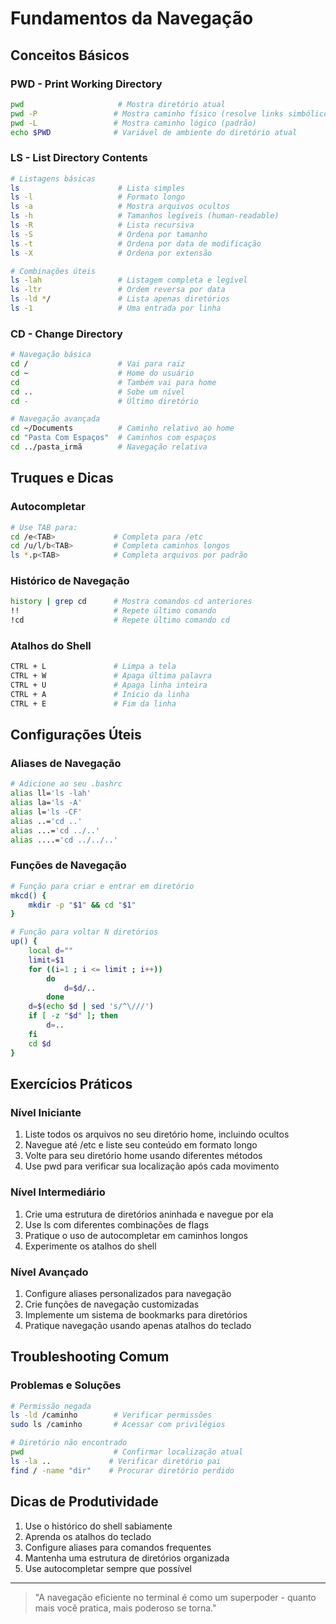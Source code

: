 # Fundamentos da Navegação 

## Conceitos Básicos

### PWD - Print Working Directory
```bash
pwd                     # Mostra diretório atual
pwd -P                 # Mostra caminho físico (resolve links simbólicos)
pwd -L                 # Mostra caminho lógico (padrão)
echo $PWD              # Variável de ambiente do diretório atual
```

### LS - List Directory Contents
```bash
# Listagens básicas
ls                      # Lista simples
ls -l                   # Formato longo
ls -a                   # Mostra arquivos ocultos
ls -h                   # Tamanhos legíveis (human-readable)
ls -R                   # Lista recursiva
ls -S                   # Ordena por tamanho
ls -t                   # Ordena por data de modificação
ls -X                   # Ordena por extensão

# Combinações úteis
ls -lah                 # Listagem completa e legível
ls -ltr                 # Ordem reversa por data
ls -ld */               # Lista apenas diretórios
ls -1                   # Uma entrada por linha
```

### CD - Change Directory
```bash
# Navegação básica
cd /                    # Vai para raiz
cd ~                    # Home do usuário
cd                      # Também vai para home
cd ..                   # Sobe um nível
cd -                    # Último diretório

# Navegação avançada
cd ~/Documents          # Caminho relativo ao home
cd "Pasta Com Espaços"  # Caminhos com espaços
cd ../pasta_irmã        # Navegação relativa
```

## Truques e Dicas

### Autocompletar
```bash
# Use TAB para:
cd /e<TAB>             # Completa para /etc
cd /u/l/b<TAB>         # Completa caminhos longos
ls *.p<TAB>            # Completa arquivos por padrão
```

### Histórico de Navegação
```bash
history | grep cd      # Mostra comandos cd anteriores
!!                     # Repete último comando
!cd                    # Repete último comando cd
```

### Atalhos do Shell
```bash
CTRL + L               # Limpa a tela
CTRL + W               # Apaga última palavra
CTRL + U               # Apaga linha inteira
CTRL + A               # Início da linha
CTRL + E               # Fim da linha
```

## Configurações Úteis

### Aliases de Navegação
```bash
# Adicione ao seu .bashrc
alias ll='ls -lah'
alias la='ls -A'
alias l='ls -CF'
alias ..='cd ..'
alias ...='cd ../..'
alias ....='cd ../../..'
```

### Funções de Navegação
```bash
# Função para criar e entrar em diretório
mkcd() {
    mkdir -p "$1" && cd "$1"
}

# Função para voltar N diretórios
up() {
    local d=""
    limit=$1
    for ((i=1 ; i <= limit ; i++))
        do
            d=$d/..
        done
    d=$(echo $d | sed 's/^\///')
    if [ -z "$d" ]; then
        d=..
    fi
    cd $d
}
```

## Exercícios Práticos

### Nível Iniciante
1. Liste todos os arquivos no seu diretório home, incluindo ocultos
2. Navegue até /etc e liste seu conteúdo em formato longo
3. Volte para seu diretório home usando diferentes métodos
4. Use pwd para verificar sua localização após cada movimento

### Nível Intermediário
1. Crie uma estrutura de diretórios aninhada e navegue por ela
2. Use ls com diferentes combinações de flags
3. Pratique o uso de autocompletar em caminhos longos
4. Experimente os atalhos do shell

### Nível Avançado
1. Configure aliases personalizados para navegação
2. Crie funções de navegação customizadas
3. Implemente um sistema de bookmarks para diretórios
4. Pratique navegação usando apenas atalhos do teclado

## Troubleshooting Comum

### Problemas e Soluções
```bash
# Permissão negada
ls -ld /caminho        # Verificar permissões
sudo ls /caminho       # Acessar com privilégios

# Diretório não encontrado
pwd                    # Confirmar localização atual
ls -la ..             # Verificar diretório pai
find / -name "dir"    # Procurar diretório perdido
```

## Dicas de Produtividade

1. Use o histórico do shell sabiamente
2. Aprenda os atalhos do teclado
3. Configure aliases para comandos frequentes
4. Mantenha uma estrutura de diretórios organizada
5. Use autocompletar sempre que possível

---

> "A navegação eficiente no terminal é como um superpoder - quanto mais você pratica, mais poderoso se torna."